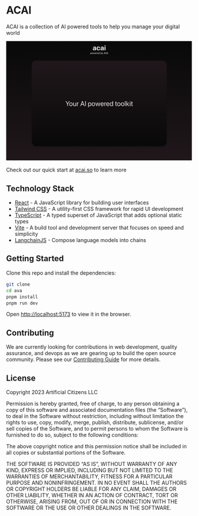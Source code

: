 # ACAI

ACAI is a collection of AI powered tools to help you manage your digital world

![acai landing page](./src/assets/landing-page.png)

Check out our quick start at [acai.so](https://www.acai.so/docs/introduction) to learn more

## Technology Stack

- [React](https://reactjs.org/) - A JavaScript library for building user interfaces
- [Tailwind CSS](https://tailwindcss.com/) - A utility-first CSS framework for rapid UI development
- [TypeScript](https://www.typescriptlang.org/) - A typed superset of JavaScript that adds optional static types
- [Vite](https://vitejs.dev/) - A build tool and development server that focuses on speed and simplicity
- [LangchainJS](https://js.langchain.com/docs/) - Compose language models into chains

## Getting Started

Clone this repo and install the dependencies:

```bash
git clone
cd ava
pnpm install
pnpm run dev
```

Open [http://localhost:5173](http://localhost:5173) to view it in the browser.

## Contributing

We are currently looking for contributions in web development, quality assurance, and devops as we are gearing up to build the open source community.
Please see our [Contributing Guide](CONTRIBUTING.md) for more details.

## License

Copyright 2023 Artificial Citizens LLC

Permission is hereby granted, free of charge, to any person obtaining a copy of this software and associated documentation files (the “Software”), to deal in the Software without restriction, including without limitation the rights to use, copy, modify, merge, publish, distribute, sublicense, and/or sell copies of the Software, and to permit persons to whom the Software is furnished to do so, subject to the following conditions:

The above copyright notice and this permission notice shall be included in all copies or substantial portions of the Software.

THE SOFTWARE IS PROVIDED “AS IS”, WITHOUT WARRANTY OF ANY KIND, EXPRESS OR IMPLIED, INCLUDING BUT NOT LIMITED TO THE WARRANTIES OF MERCHANTABILITY, FITNESS FOR A PARTICULAR PURPOSE AND NONINFRINGEMENT. IN NO EVENT SHALL THE AUTHORS OR COPYRIGHT HOLDERS BE LIABLE FOR ANY CLAIM, DAMAGES OR OTHER LIABILITY, WHETHER IN AN ACTION OF CONTRACT, TORT OR OTHERWISE, ARISING FROM, OUT OF OR IN CONNECTION WITH THE SOFTWARE OR THE USE OR OTHER DEALINGS IN THE SOFTWARE.
